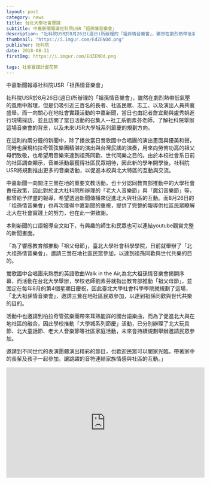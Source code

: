 ```yaml
---
layout: post
category: news
title: 台北大學社會實踐
subtitle: 中嘉新聞報導社科院USR「祖孫情音樂會」
description: "社科院USR於8月26日(週日)所辦理的「祖孫情音樂會」，雖然在劇烈熱帶低氣壓的風雨中辦理，但是仍吸引近三百名的長者、社區民眾、志工、以及演出人員共襄盛舉..."
thumbnail: "https://i.imgur.com/EdZENOd.png"
publisher: 社科院
date: 2018-08-31
firstImg: https://i.imgur.com/EdZENOd.png

tags: 社會實踐計畫花絮
---
```


中嘉新聞報導社科院USR「祖孫情音樂會」

社科院USR於8月26日(週日)所辦理的「祖孫情音樂會」，雖然在劇烈熱帶低氣壓的風雨中辦理，但是仍吸引近三百名的長者、社區民眾、志工、以及演出人員共襄盛舉。而一向關心在地社會實踐活動的中嘉新聞，當日也由記者詹宜勳與盧秀娟進行現場採訪，並且訪問了當日活動的召集人--社工系劉素芬老師，了解社科院舉辦這場音樂會的背景，以及未來USR大學城系列節慶的規劃方向。

在這則約兩分鐘的新聞中，除了播放當日鶯歌國中合唱團的演出畫面與優美和聲，同時也展現柏拉奇管弦樂團精湛的演出與台灣民謠的演奏，用來向勞苦功高的祖父母們致敬，也希望用音樂來達到祖孫同歡、世代同樂之目的。由於本校社會系日前的社區調查顯示，音樂活動最獲得社區民眾期待，因此新的學年開學後，社科院USR將規劃推出更多的音樂活動，以促進本校與北大特區的互動與交流。

中嘉新聞一向關注三鶯在地的重要文教活動，也十分認同教育部推動中的大學社會責任政策，因此對於北大社科院所辦理的「老大人音樂節」與「魔幻音樂節」等，都曾給予詳盡的報導，希望透過新聞傳播來促進北大與社區的互動。而8月26日的「祖孫情音樂會」也再次獲得中嘉新聞的重視，提供了完整的報導供社區民眾瞭解北大在社會實踐上的努力，也在此一併致謝。

本則新聞的口語報導全文如下，有興趣的師生和民眾也可以連結youtube觀賞完整的新聞畫面。

「為了響應教育部推動「祖父母節」，臺北大學社會科學學院，日前就舉辦了「北大祖孫情音樂會」，邀請三鶯在地社區民眾參加，以達到祖孫同歡與世代共樂的目的。

鶯歌國中合唱團來熟悉的英語歌曲Walk in the Air,為北大祖孫情音樂會揭開序幕，而活動在台北大學舉辦，學校老師劉素芬就指出教育部推動「祖父母節」，並固定在每年8月的第4個星期日慶祝，因此臺北大學社會科學學院就規劃了這場，「北大祖孫情音樂會」，邀請三鶯在地社區民眾參加，以達到祖孫同歡與世代共樂的目的。

活動中也邀請到柏拉奇管弦樂團帶來耳熟能詳的國台語樂曲，而為了促進北大與在地社區的融合，因此學校推動「大學城系列節慶」活動，已分別辦理了北大玩具節、北大童話節、老大人音樂節等社區家庭活動，未來會持續規劃舉辦邀請民眾參加。

邀請到不同世代的表演團體演出精彩的節目，也歡迎民眾可以闔家光臨，帶著家中的長輩及孩子一起參加，讓跳躍的音符連結家族情感與社區的互動。」

<iframe width="530" height="295" src="https://www.youtube.com/embed/thN6iQku9u0" frameborder="0" allow="autoplay; encrypted-media" allowfullscreen></iframe>
